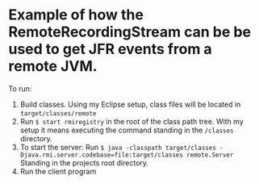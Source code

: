 # Example of how the RemoteRecordingStream can be be used to get JFR events from a remote JVM.

To run:

1. Build classes. Using my Eclipse setup, class files will be located in `target/classes/remote`
2. Run `$ start rmiregistry` in the root of the class path tree. With my setup it means executing the command standing in the `/classes` directory.
3. To start the server: Run `$ java -classpath target/classes -Djava.rmi.server.codebase=file:target/classes remote.Server` Standing in the projects root directory.
4. Run the client program
